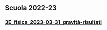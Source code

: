 ## Scuola 2022-23
### [3E_fisica_2023-03-31_gravità-risultati](./3E_fisica_2023-03-31_gravità-risultati.html)
